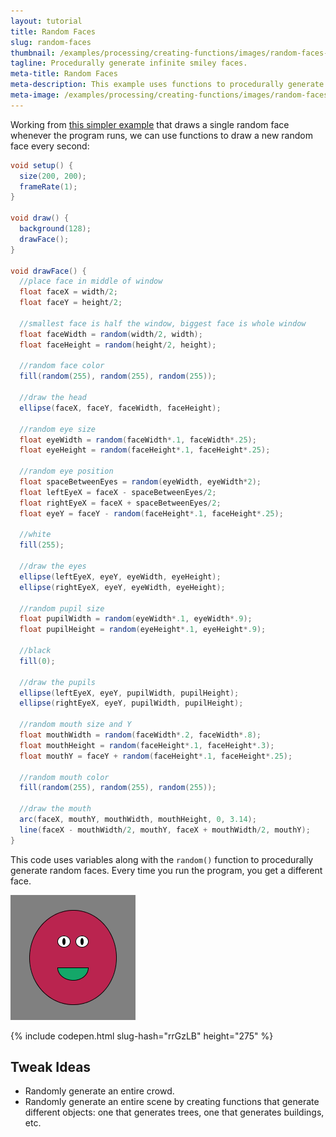 ```yaml
---
layout: tutorial
title: Random Faces
slug: random-faces
thumbnail: /examples/processing/creating-functions/images/random-faces-1.gif
tagline: Procedurally generate infinite smiley faces.
meta-title: Random Faces
meta-description: This example uses functions to procedurally generate random faces.
meta-image: /examples/processing/creating-functions/images/random-faces-2.png
---
```


Working from [this simpler example](/examples/processing/creating-variables/random-face) that draws a single random face whenever the program runs, we can use functions to draw a new random face every second:

```java
void setup() {
  size(200, 200);
  frameRate(1);
}

void draw() {
  background(128);
  drawFace();
}

void drawFace() {
  //place face in middle of window
  float faceX = width/2;
  float faceY = height/2;

  //smallest face is half the window, biggest face is whole window
  float faceWidth = random(width/2, width);
  float faceHeight = random(height/2, height);

  //random face color
  fill(random(255), random(255), random(255));

  //draw the head
  ellipse(faceX, faceY, faceWidth, faceHeight);

  //random eye size
  float eyeWidth = random(faceWidth*.1, faceWidth*.25);
  float eyeHeight = random(faceHeight*.1, faceHeight*.25);

  //random eye position
  float spaceBetweenEyes = random(eyeWidth, eyeWidth*2);
  float leftEyeX = faceX - spaceBetweenEyes/2;
  float rightEyeX = faceX + spaceBetweenEyes/2;
  float eyeY = faceY - random(faceHeight*.1, faceHeight*.25);

  //white
  fill(255);

  //draw the eyes
  ellipse(leftEyeX, eyeY, eyeWidth, eyeHeight);
  ellipse(rightEyeX, eyeY, eyeWidth, eyeHeight);

  //random pupil size
  float pupilWidth = random(eyeWidth*.1, eyeWidth*.9);
  float pupilHeight = random(eyeHeight*.1, eyeHeight*.9);

  //black
  fill(0);

  //draw the pupils
  ellipse(leftEyeX, eyeY, pupilWidth, pupilHeight);
  ellipse(rightEyeX, eyeY, pupilWidth, pupilHeight);

  //random mouth size and Y
  float mouthWidth = random(faceWidth*.2, faceWidth*.8);
  float mouthHeight = random(faceHeight*.1, faceHeight*.3);
  float mouthY = faceY + random(faceHeight*.1, faceHeight*.25);

  //random mouth color
  fill(random(255), random(255), random(255));

  //draw the mouth
  arc(faceX, mouthY, mouthWidth, mouthHeight, 0, 3.14);
  line(faceX - mouthWidth/2, mouthY, faceX + mouthWidth/2, mouthY);
}

```

This code uses variables along with the `random()` function to procedurally generate random faces. Every time you run the program, you get a different face.

![random faces](/examples/processing/creating-functions/images/random-faces-1.gif)

{% include codepen.html slug-hash="rrGzLB" height="275" %}

## Tweak Ideas

- Randomly generate an entire crowd.
- Randomly generate an entire scene by creating functions that generate different objects: one that generates trees, one that generates buildings, etc.
